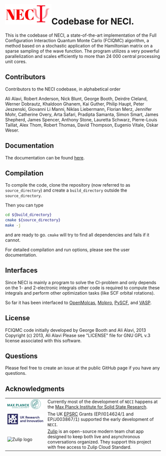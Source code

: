 <img src="./docs/media/neci.jpg" align="left" alt="NECI logo" width="150">

# Codebase for NECI.

This is the codebase of NECI,
a state-of-the-art implementation of the Full Configuration Interaction Quantum Monte Carlo (FCIQMC) algorithm,
a method based on a stochastic application of the Hamiltonian matrix on a sparse sampling of the wave function.
The program utilizes a
very powerful parallelization and scales efficiently to more than 24 000 central processing unit cores.

## Contributors
Contributors to the NECI codebase, in alphabetical order

Ali Alavi, Robert Anderson, Nick Blunt, George Booth, Deirdre Cleland, Werner Dobrautz,
Khaldoon Ghanem, Kai Guther, Philip Haupt, Peter Jeszenski, Giovanni Li Manni,
Niklas Liebermann, Florian Merz, Jennifer Mohr, Catherine Overy, Arta Safari, Pradipta Samanta,
Simon Smart, James Shepherd, James Spencer, Anthony Stone, Lauretta Schwarz, Pierre-Louis Taillat,
Alex Thom, Robert Thomas, David Thompson, Eugenio Vitale, Oskar Weser.

## Documentation

The documentation can be found [here](https://www2.fkf.mpg.de/alavi/neci/stable/index.html).

## Compilation

To compile the code, clone the repository (now referred to as `source_directory`)
and create a `build_directory` outside the `source_directory`.

Then you can type
```bash
cd ${build_directory}
cmake ${source_directory}
make -j
```
and are ready to go.
`cmake` will try to find all dependencies and fails if it cannot.

For detailed compilation and run options, please see the user documentation.


## Interfaces

Since NECI is mainly a program to solve the CI-problem
and only depends on the 1- and 2-electronic integrals
other code is required to compute these integrals and perform
other optimization tasks (like SCF orbital rotations).

So far it has been interfaced to
[OpenMolcas](https://molcas.gitlab.io/OpenMolcas/sphinx/users.guide/programs/rasscf.html#stochastic-casscf-method),
[Molpro](https://www.molpro.net/),
[PySCF](https://pyscf.org/), and [VASP](https://www.vasp.at/).


## License

FCIQMC code initially developed by George Booth and Ali Alavi, 2013
Copyright (c) 2013, Ali Alavi
Please see "LICENSE" file for GNU GPL v.3 license associated with this software.

## Questions

Please feel free to create an issue at the public GitHub page
if you have any questions.

## Acknowledgments


| | |
| --- | --- |
| <img src="./docs/media/MPG_logo.png" alt="MPG logo" align="left" width="400">  | Currently most of the development of `NECI` happens at the [Max Planck Institute for Solid State Research](https://www.fkf.mpg.de/de).  |
| <img src="./docs/media/UKRI_logo.png" alt="ESPRC logo" align="left" width="400"> |  The UK [EPSRC](https://www.ukri.org/councils/epsrc/) Grants (EP/I014624/1 and EP/J003867/1) supported the early development of `NECI`. |
| <img src="https://github.com/zulip/zulip/blob/main/static/images/logo/zulip-icon-512x512.png" alt="Zulip logo" align="center" width="50"> | [Zulip](https://zulip.com/) is an open-source modern team chat app designed to keep both live and asynchronous conversations organized. They support this project with free access to Zulip Cloud Standard. |
